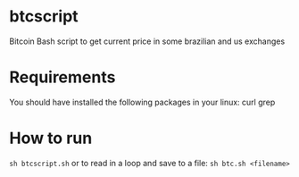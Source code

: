 # btcscript
Bitcoin Bash script to get current price in some brazilian and us exchanges

# Requirements
You should have installed the following packages in your linux:
curl
grep

# How to run
`sh btcscript.sh`
or to read in a loop and save to a file:
`sh btc.sh <filename>`
